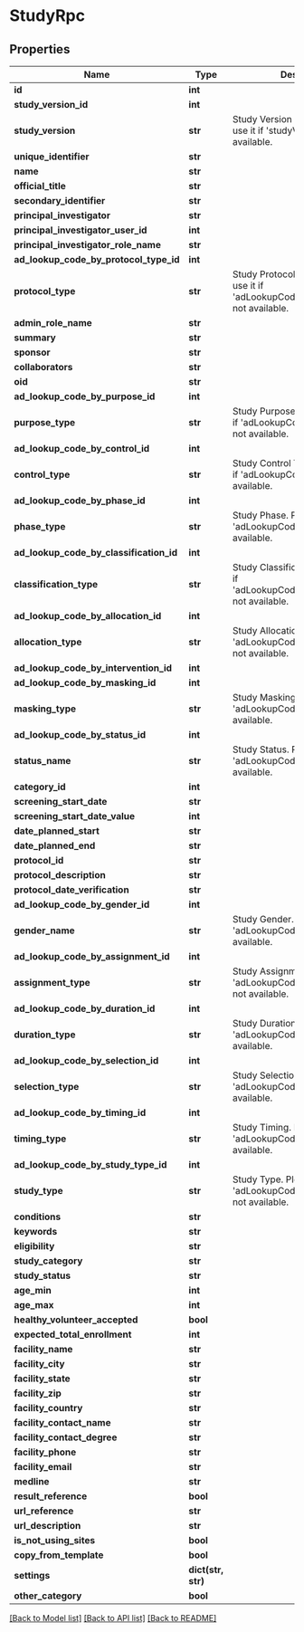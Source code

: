 # StudyRpc

## Properties
Name | Type | Description | Notes
------------ | ------------- | ------------- | -------------
**id** | **int** |  | [optional] 
**study_version_id** | **int** |  | [optional] 
**study_version** | **str** | Study Version Number. Please use it if &#39;studyVersionId&#39; not available. | [optional] 
**unique_identifier** | **str** |  | [optional] 
**name** | **str** |  | [optional] 
**official_title** | **str** |  | [optional] 
**secondary_identifier** | **str** |  | [optional] 
**principal_investigator** | **str** |  | [optional] 
**principal_investigator_user_id** | **int** |  | [optional] 
**principal_investigator_role_name** | **str** |  | [optional] 
**ad_lookup_code_by_protocol_type_id** | **int** |  | [optional] 
**protocol_type** | **str** | Study Protocol type name. Please use it if &#39;adLookupCodeByProtocolTypeId&#39; not available. | [optional] 
**admin_role_name** | **str** |  | [optional] 
**summary** | **str** |  | [optional] 
**sponsor** | **str** |  | [optional] 
**collaborators** | **str** |  | [optional] 
**oid** | **str** |  | [optional] 
**ad_lookup_code_by_purpose_id** | **int** |  | [optional] 
**purpose_type** | **str** | Study Purpose Type. Please use it if &#39;adLookupCodeByPurposeId&#39; not available. | [optional] 
**ad_lookup_code_by_control_id** | **int** |  | [optional] 
**control_type** | **str** | Study Control Type. Please use it if &#39;adLookupCodeByControlId&#39; not available. | [optional] 
**ad_lookup_code_by_phase_id** | **int** |  | [optional] 
**phase_type** | **str** | Study Phase. Please use it if &#39;adLookupCodeByPhaseId&#39; not available. | [optional] 
**ad_lookup_code_by_classification_id** | **int** |  | [optional] 
**classification_type** | **str** | Study Classification. Please use it if &#39;adLookupCodeByClassificationId&#39; not available. | [optional] 
**ad_lookup_code_by_allocation_id** | **int** |  | [optional] 
**allocation_type** | **str** | Study Allocation. Please use it if &#39;adLookupCodeByAllocationId&#39; not available. | [optional] 
**ad_lookup_code_by_intervention_id** | **int** |  | [optional] 
**ad_lookup_code_by_masking_id** | **int** |  | [optional] 
**masking_type** | **str** | Study Masking. Please use it if &#39;adLookupCodeByMaskingId&#39; not available. | [optional] 
**ad_lookup_code_by_status_id** | **int** |  | [optional] 
**status_name** | **str** | Study Status. Please use it if &#39;adLookupCodeByStatusId&#39; not available. | [optional] 
**category_id** | **int** |  | [optional] 
**screening_start_date** | **str** |  | [optional] 
**screening_start_date_value** | **int** |  | [optional] 
**date_planned_start** | **str** |  | [optional] 
**date_planned_end** | **str** |  | [optional] 
**protocol_id** | **str** |  | [optional] 
**protocol_description** | **str** |  | [optional] 
**protocol_date_verification** | **str** |  | [optional] 
**ad_lookup_code_by_gender_id** | **int** |  | [optional] 
**gender_name** | **str** | Study Gender. Please use it if &#39;adLookupCodeByGenderId&#39; not available. | [optional] 
**ad_lookup_code_by_assignment_id** | **int** |  | [optional] 
**assignment_type** | **str** | Study Assignment. Please use it if &#39;adLookupCodeByAssignmentId&#39; not available. | [optional] 
**ad_lookup_code_by_duration_id** | **int** |  | [optional] 
**duration_type** | **str** | Study Duration. Please use it if &#39;adLookupCodeByDurationId&#39; not available. | [optional] 
**ad_lookup_code_by_selection_id** | **int** |  | [optional] 
**selection_type** | **str** | Study Selection. Please use it if &#39;adLookupCodeBySelectionId&#39; not available. | [optional] 
**ad_lookup_code_by_timing_id** | **int** |  | [optional] 
**timing_type** | **str** | Study Timing. Please use it if &#39;adLookupCodeByTimingId&#39; not available. | [optional] 
**ad_lookup_code_by_study_type_id** | **int** |  | [optional] 
**study_type** | **str** | Study Type. Please use it if &#39;adLookupCodeByStudyTypeId&#39; not available. | [optional] 
**conditions** | **str** |  | [optional] 
**keywords** | **str** |  | [optional] 
**eligibility** | **str** |  | [optional] 
**study_category** | **str** |  | [optional] 
**study_status** | **str** |  | [optional] 
**age_min** | **int** |  | [optional] 
**age_max** | **int** |  | [optional] 
**healthy_volunteer_accepted** | **bool** |  | [optional] 
**expected_total_enrollment** | **int** |  | [optional] 
**facility_name** | **str** |  | [optional] 
**facility_city** | **str** |  | [optional] 
**facility_state** | **str** |  | [optional] 
**facility_zip** | **str** |  | [optional] 
**facility_country** | **str** |  | [optional] 
**facility_contact_name** | **str** |  | [optional] 
**facility_contact_degree** | **str** |  | [optional] 
**facility_phone** | **str** |  | [optional] 
**facility_email** | **str** |  | [optional] 
**medline** | **str** |  | [optional] 
**result_reference** | **bool** |  | [optional] 
**url_reference** | **str** |  | [optional] 
**url_description** | **str** |  | [optional] 
**is_not_using_sites** | **bool** |  | [optional] 
**copy_from_template** | **bool** |  | [optional] 
**settings** | **dict(str, str)** |  | [optional] 
**other_category** | **bool** |  | [optional] 

[[Back to Model list]](../README.md#documentation-for-models) [[Back to API list]](../README.md#documentation-for-api-endpoints) [[Back to README]](../README.md)



